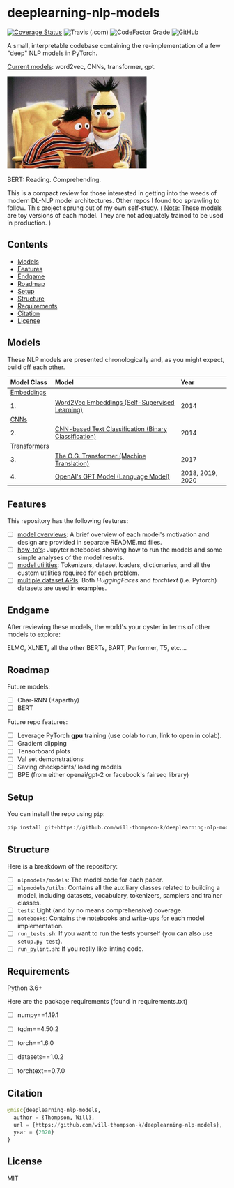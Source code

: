 # deeplearning-nlp-models
[![Coverage Status](https://coveralls.io/repos/github/will-thompson-k/deeplearning-nlp-models/badge.svg?branch=master)](https://coveralls.io/github/will-thompson-k/deeplearning-nlp-models?branch=master)
![Travis (.com)](https://img.shields.io/travis/com/will-thompson-k/deeplearning-nlp-models)
![CodeFactor Grade](https://img.shields.io/codefactor/grade/github/will-thompson-k/deeplearning-nlp-models)
![GitHub](https://img.shields.io/github/license/will-thompson-k/deeplearning-nlp-models)

A small, interpretable codebase containing the re-implementation of a few "deep" NLP models in PyTorch.

<ins>Current models</ins>: word2vec, CNNs, transformer, gpt.

![Meta](media/bert.jpg)

BERT: Reading. Comprehending. 

This is a compact review for those interested in getting into the weeds of modern DL-NLP model architectures.
Other repos I found too sprawling to follow. This project sprung out of my own self-study. 
( <ins>Note</ins>: These models are toy versions of each model. They are not adequately trained to be used in production. 
)

## Contents

- [Models](#Models)
- [Features](#Features)
- [Endgame](#Endgame)
- [Roadmap](#Roadmap)
- [Setup](#Setup)
- [Structure](#Structure)
- [Requirements](#Requirements)
- [Citation](#Citation)
- [License](#License)


## Models

These NLP models are presented chronologically and, as you might expect, build off each other.

|    Model Class               |           Model               |   Year                        | 
| :-------------------- | :--------------------  | :--------------------  | 
|  <ins>Embeddings</ins>|             |              | 
|  1. |  [Word2Vec Embeddings (Self-Supervised Learning)](notebooks/word2vec/README.md)   |       2014       | 
|  <ins>CNNs</ins>|             |              | 
|  2. |  [CNN-based Text Classification (Binary Classification)](notebooks/cnn/README.md)   |    2014          | 
|  <ins>Transformers</ins> |                |              | 
|  3. |  [The O.G. Transformer (Machine Translation)](notebooks/transformer/README.md)  |      2017        | 
|  4. |  [OpenAI's GPT Model (Language Model)](notebooks/gpt/README.md)  |   2018, 2019, 2020           | 

## Features

This repository has the following features:

- [ ] <ins>model overviews</ins>: A brief overview of each model's motivation and design are provided in separate README.md files.
- [ ] <ins>how-to's</ins>: Jupyter notebooks showing how to run the models and some simple analyses of the model results.
- [ ] <ins>model utilities</ins>: Tokenizers, dataset loaders, dictionaries, and all the custom utilities required for each problem.
- [ ] <ins>multiple dataset APIs</ins>: Both *HuggingFaces* and *torchtext* (i.e. Pytorch) datasets are used in examples.

## Endgame

After reviewing these models, the world's your oyster in terms of other models to explore:

ELMO, XLNET, all the other BERTs, BART, Performer, T5, etc....

## Roadmap

Future models:

- [ ] Char-RNN (Kaparthy)
- [ ] BERT

Future repo features:

- [ ] Leverage PyTorch **gpu** training (use colab to run, link to open in colab).
- [ ] Gradient clipping
- [ ] Tensorboard plots
- [ ] Val set demonstrations
- [ ] Saving checkpoints/ loading models
- [ ] BPE (from either openai/gpt-2 or facebook's fairseq library)

## Setup

You can install the repo using `pip`:

```python
pip install git+https://github.com/will-thompson-k/deeplearning-nlp-models 
```

## Structure

Here is a breakdown of the repository:

- [ ] `nlpmodels/models`: The model code for each paper.
- [ ] `nlpmodels/utils`: Contains all the auxiliary classes related to building a model, 
including datasets, vocabulary, tokenizers, samplers and trainer classes.
- [ ] `tests`: Light (and by no means comprehensive) coverage.
- [ ] `notebooks`: Contains the notebooks and write-ups for each model implementation.
- [ ] `run_tests.sh`: If you want to run the tests yourself (you can also use `setup.py test`).
- [ ] `run_pylint.sh`: If you really like linting code.

## Requirements

Python 3.6+

Here are the package requirements (found in requirements.txt)

- [ ] numpy==1.19.1
- [ ] tqdm==4.50.2
- [ ] torch==1.6.0
- [ ] datasets==1.0.2
- [ ] torchtext==0.7.0


## Citation

```python 
@misc{deeplearning-nlp-models,
  author = {Thompson, Will},
  url = {https://github.com/will-thompson-k/deeplearning-nlp-models},
  year = {2020}
}
```
## License

MIT